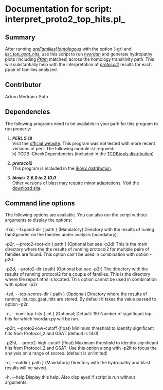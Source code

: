# Documentation for script: interpret_proto2_top_hits.pl_

## Summary
After running [_areFamiliesHomologous_](areFamiliesHomologous.md) with the option (-gr) and 
[_list_top_gsat_hits_](list_top_gsat_hits.md), use this script to run 
[_hvordan_](https://gitlab.com/khendarg/hvordan/blob/master/docs/hvordan.md) 
and generate hydropathy plots (including [_Pfam_](https://pfam.xfam.org/) matches) across 
the homology transitivity path. This will substantially help with the interpretation of 
[_protocol2_](https://github.com/SaierLaboratory/BioVx/blob/master/manuals/BioV_manual.pdf) 
results for each ppair of families analyzed. 

## Contributor
Arturo Medrano-Soto


## Dependencies
The following programs need to be available in your path for this 
program to run properly:

1. **_PERL 5.18_**  
Visit the [official website](https://www.perl.org/). This program 
was not tested with more recent versions of perl. The following module is/ required:  
  b) TCDB::CheckDependencies (included in the [TCDBtools distribution](https://github.com/SaierLaboratory/TCDBtools))  
  
2. **_protocol2_**  
This program is included in the [BioVx distribution](https://github.com/SaierLaboratory/BioVx).

3. **_blast+ 2.6.0 to 2.10.0_**  
Other versions of blast may require minor adaptations. Visit the
[download site](https://blast.ncbi.nlm.nih.gov/Blast.cgi?PAGE_TYPE=BlastDocs&DOC_TYPE=Download). 

## Command line options
The following options are available. You can also run the 
script without arguments to display the options:

-fxd, --fxpand-dir  { path }  (Mandatory)
  Directory with the results of runing famXpander on the families
  under analysis (mandatory).

-p2r, --proto2-root-dir { path }  (Optional but see -p2d)
  This is the main directory where the the results of running protocol2
  for multiple pairs of families are found. This option can't be used
  in combination with option -p2d.

-p2d, --proto2-dir {path}  (Optional but see -p2r)
  The directory with the results of running  protocol2 for a couple
  of families. This is the directory where file report.html is located.
  This option cannot  be used in combination with option -p2r

-tsd, --top-scores-dir  { path }  (Optional)
  Directory where the results of running list_top_gsat_hits are stored.
  By default it takes the value passed to option -p2r.

-n, --num-top-hits { int }  (Optional; Default: 15)
  Number of significant top hits for which hvordan.py will be run.

-p2lt, --proto2-low-cutoff {float}
  Minimum threshold to identify significant hits from Protocol_2 and GSAT
  (default is 14.0)

-p2ht, --proto2-high-cutoff {float}
  Maximum threshold to identify significant hits from Protocol_2 and GSAT.
  Use this option along with -p2lt to focus the analysis on a range of scores.
  (default is unlimited)

-o, --outdir { path }  (Mandatory)
  Directory with the hydropathy and blast results will be saved.

-h, --help
   Display this help. Also displayed if script is run without arguments.
